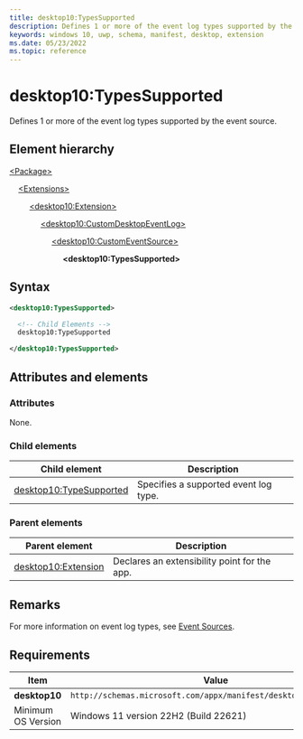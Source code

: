 ```yaml
---
title: desktop10:TypesSupported
description: Defines 1 or more of the event log types supported by the event source.
keywords: windows 10, uwp, schema, manifest, desktop, extension
ms.date: 05/23/2022
ms.topic: reference
---
```


# desktop10:TypesSupported

Defines 1 or more of the event log types supported by the event source.

## Element hierarchy

[\<Package\>](element-package.md)

&nbsp;&nbsp;&nbsp;&nbsp;[\<Extensions\>](element-1-extensions.md)

&nbsp;&nbsp;&nbsp;&nbsp; &nbsp;&nbsp;&nbsp;&nbsp;[\<desktop10:Extension\>](element-desktop10-extension.md)

&nbsp;&nbsp;&nbsp;&nbsp; &nbsp;&nbsp;&nbsp;&nbsp; &nbsp;&nbsp;&nbsp;&nbsp;[\<desktop10:CustomDesktopEventLog\>](element-desktop10-customdesktopeventlog.md)

&nbsp;&nbsp;&nbsp;&nbsp; &nbsp;&nbsp;&nbsp;&nbsp; &nbsp;&nbsp;&nbsp;&nbsp; &nbsp;&nbsp;&nbsp;&nbsp;[\<desktop10:CustomEventSource\>](element-desktop10-customeventsource.md)

&nbsp;&nbsp;&nbsp;&nbsp; &nbsp;&nbsp;&nbsp;&nbsp; &nbsp;&nbsp;&nbsp;&nbsp; &nbsp;&nbsp;&nbsp;&nbsp; &nbsp;&nbsp;&nbsp;&nbsp;**\<desktop10:TypesSupported\>**

## Syntax

```xml
<desktop10:TypesSupported>

  <!-- Child Elements -->
  desktop10:TypeSupported

</desktop10:TypesSupported>
```

## Attributes and elements

### Attributes

None.

### Child elements

| Child element | Description |
|-|-|
| [desktop10:TypeSupported](element-desktop10-typesupported.md) | Specifies a supported event log type. |

### Parent elements

| Parent element | Description |
|-|-|
| [desktop10:Extension](element-desktop10-extension.md) | Declares an extensibility point for the app. |

## Remarks

For more information on event log types, see [Event Sources](/windows/win32/eventlog/event-sources).

## Requirements

| Item  | Value  |
|--|--|
| **desktop10** | `http://schemas.microsoft.com/appx/manifest/desktop/windows10/10` |
| Minimum OS Version | Windows 11 version 22H2 (Build 22621) |
